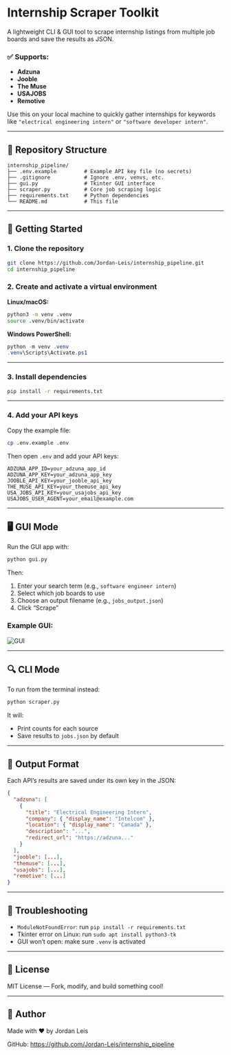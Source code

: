 # Internship Scraper Toolkit

A lightweight CLI & GUI tool to scrape internship listings from multiple job boards and save the results as JSON.

### ✅ Supports:
- **Adzuna**
- **Jooble**
- **The Muse**
- **USAJOBS**
- **Remotive**

Use this on your local machine to quickly gather internships for keywords like `"electrical engineering intern"` or `"software developer intern"`.

---

## 📁 Repository Structure

```
internship_pipeline/
├── .env.example         # Example API key file (no secrets)
├── .gitignore           # Ignore .env, venvs, etc.
├── gui.py               # Tkinter GUI interface
├── scraper.py           # Core job scraping logic
├── requirements.txt     # Python dependencies
└── README.md            # This file
```

---

## 🚀 Getting Started

### 1. Clone the repository

```bash
git clone https://github.com/Jordan-Leis/internship_pipeline.git
cd internship_pipeline
```

### 2. Create and activate a virtual environment

**Linux/macOS:**

```bash
python3 -m venv .venv
source .venv/bin/activate
```

**Windows PowerShell:**

```powershell
python -m venv .venv
.venv\Scripts\Activate.ps1
```

---

### 3. Install dependencies

```bash
pip install -r requirements.txt
```

---

### 4. Add your API keys

Copy the example file:

```bash
cp .env.example .env
```

Then open `.env` and add your API keys:

```
ADZUNA_APP_ID=your_adzuna_app_id
ADZUNA_APP_KEY=your_adzuna_app_key
JOOBLE_API_KEY=your_jooble_api_key
THE_MUSE_API_KEY=your_themuse_api_key
USA_JOBS_API_KEY=your_usajobs_api_key
USAJOBS_USER_AGENT=your_email@example.com
```

---

## 🖥 GUI Mode

Run the GUI app with:

```bash
python gui.py
```

Then:
1. Enter your search term (e.g., `software engineer intern`)
2. Select which job boards to use
3. Choose an output filename (e.g., `jobs_output.json`)
4. Click “Scrape”

### Example GUI:
![GUI](screenshots/gui_main.png)

---

## 🔍 CLI Mode

To run from the terminal instead:

```bash
python scraper.py
```

It will:
- Print counts for each source
- Save results to `jobs.json` by default

---

## 📄 Output Format

Each API’s results are saved under its own key in the JSON:

```json
{
  "adzuna": [
    {
      "title": "Electrical Engineering Intern",
      "company": { "display_name": "Intelcom" },
      "location": { "display_name": "Canada" },
      "description": "...",
      "redirect_url": "https://adzuna..."
    }
  ],
  "jooble": [...],
  "themuse": [...],
  "usajobs": [...],
  "remotive": [...]
}
```

---

## 🧠 Troubleshooting

- `ModuleNotFoundError`: run `pip install -r requirements.txt`
- Tkinter error on Linux: run `sudo apt install python3-tk`
- GUI won’t open: make sure `.venv` is activated

---

## 📜 License

MIT License — Fork, modify, and build something cool!

---

## 🙌 Author

Made with ❤️ by Jordan Leis

GitHub: https://github.com/Jordan-Leis/internship_pipeline
